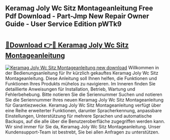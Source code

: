 ## Keramag Joly Wc Sitz Montageanleitung Free Pdf Download - Part-Jmp New Repair Owner Guide - User Service Edition pWTk9

# <h2><a href="http://df758l.blite.top/?on=Keramag+Joly+Wc+Sitz+Montageanleitung">🔗Download 👉🔴 Keramag Joly Wc Sitz Montageanleitung</a></h2>

[![Keramag Joly Wc Sitz Montageanleitung new download](https://i.imgur.com/lujVjoI.png)](http://df758l.blite.top/?on=Keramag+Joly+Wc+Sitz+Montageanleitung)
Willkommen in der Bedienungsanleitung für Ihr kürzlich gekauftes Keramag Joly Wc Sitz Montageanleitung. Diese Anleitung soll Ihnen helfen, die Funktionen und Funktionen Ihres Produkts mühelos zu navigieren. Im Inneren finden Sie detaillierte Anweisungen für Installation, Betrieb, Wartung und Fehlerbehebung. Bitte notieren Sie die Seriennummer Suchen und notieren Sie die Seriennummer Ihres neuen Keramag Joly Wc Sitz Montageanleitung für Garantiezwecke. Keramag Joly Wc Sitz Montageanleitung verfügt über eine Reihe erweiterter Funktionen, darunter Spracherkennung, anpassbare Einstellungen, Unterstützung für mehrere Sprachen und automatische Backups, auf die alle über die Benutzeroberfläche zugegriffen werden kann. Wir sind immer für Sie da, Keramag Joly Wc Sitz Montageanleitung. Unser Kundensupport-Team ist bestrebt, Sie bei allen Anfragen zu unterstützen.
